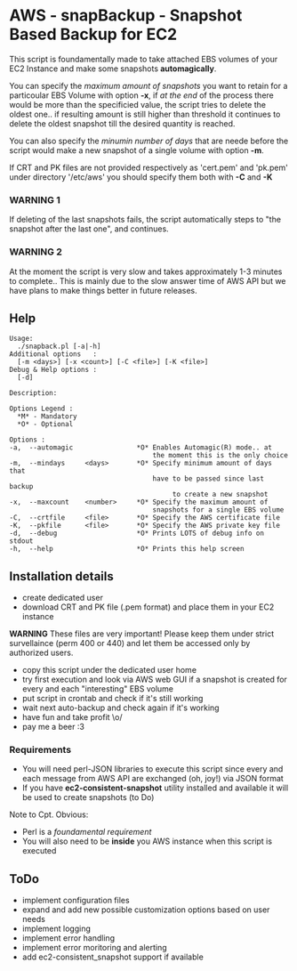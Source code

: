 # AWS - snapBackup - Snapshot Based Backup for EC2

This script is foundamentally made to take attached EBS volumes of your EC2
Instance and make some snapshots **automagically**.

You can specify the _maximum amount of snapshots_ you want to retain for
a particoular EBS Volume with option __-x__, if _at the end_ of the process
there would be more than the specificied value, the script tries to delete the
oldest one.. if resulting amount is still higher than threshold it continues
to delete the oldest snapshot till the desired quantity is reached.

You can also specify the _minumin number of days_ that are neede before the
script would make a new snapshot of a single volume with option __-m__.

If CRT and PK files are not provided respectively as 'cert.pem' and 'pk.pem'
under directory '/etc/aws' you should specify them both with __-C__ and __-K__

### WARNING 1
If deleting of the last snapshots fails, the script automatically steps
to "the snapshot after the last one", and continues.

### WARNING 2
At the moment the script is very slow and takes approximately 1-3 minutes
to complete.. This is mainly due to the slow answer time of AWS API but
we have plans to make things better in future releases.


## Help

    Usage:
      ./snapback.pl [-a|-h]
    Additional options   :
      [-m <days>] [-x <count>] [-C <file>] [-K <file>]
    Debug & Help options :
      [-d]

    Description:

    Options Legend :
      *M* - Mandatory
      *O* - Optional

    Options :
    -a,  --automagic                *O* Enables Automagic(R) mode.. at
                                        the moment this is the only choice
    -m,  --mindays     <days>       *O* Specify minimum amount of days that
                                        have to be passed since last backup
                                             to create a new snapshot
    -x,  --maxcount    <number>     *O* Specify the maximum amount of
                                        snapshots for a single EBS volume
    -C,  --crtfile     <file>       *O* Specify the AWS certificate file
    -K,  --pkfile      <file>       *O* Specify the AWS private key file
    -d,  --debug                    *O* Prints LOTS of debug info on stdout
    -h,  --help                     *O* Prints this help screen


## Installation details
* create dedicated user
* download CRT and PK file (.pem format) and place them in your EC2 instance

**__WARNING__** These files are very important! Please keep them under strict
survellaince (perm 400 or 440) and let them be accessed only by authorized
users.

* copy this script under the dedicated user home
* try first execution and look via AWS web GUI if a snapshot is created
  for every and each "interesting" EBS volume
* put script in crontab and check if it's still working
* wait next auto-backup and check again if it's working
* have fun and take profit \o/
* pay me a beer :3

### Requirements
* You will need perl-JSON libraries to execute this script since every and each
  message from AWS API are exchanged (oh, joy!) via JSON format
* If you have __ec2-consistent-snapshot__ utility installed and available it
  will be used to create snapshots (to Do)

Note to Cpt. Obvious:

* Perl is a _foundamental requirement_
* You will also need to be __inside__ you AWS instance when this script is
  executed


## ToDo
* implement configuration files
* expand and add new possible customization options based on user needs
* implement logging
* implement error handling
* implement error moritoring and alerting
* add ec2-consistent_snapshot support if available

